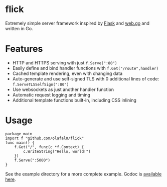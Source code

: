 # flick

Extremely simple server framework inspired by [Flask](http://flask.pocoo.org/) and [web.go](https://github.com/hoisie/web) and written in Go.

# Features
* HTTP and HTTPS serving with just `f.Serve(":80")`
* Easily define and bind handler functions with `f.Get("/route",handler)`
* Cached template rendering, even with changing data
* Auto-generate and use self-signed TLS with 0 additional lines of code: `f.ServeTLSSelfSign(":80")`
* Use websockets as just another handler function
* Automatic request logging and timing
* Additional template functions built-in, including CSS inlining

# Usage
```
package main
import f "github.com/olafal0/flick"
func main() {
    f.Get("/", func(c *f.Context) {
        c.WriteString("Hello, world!")
    })
    f.Serve(":5000")
}
```
See the example directory for a more complete example.
Godoc is [available here](godoc.org/github.com/olafal0/flick).
